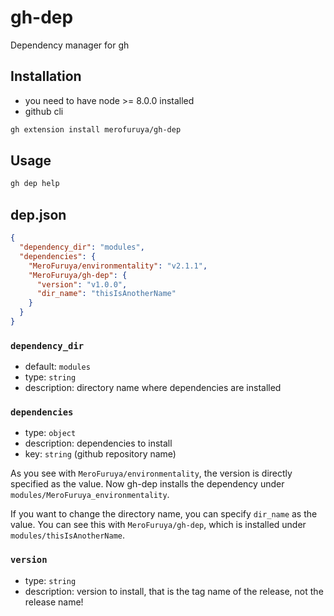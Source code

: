 # gh-dep
Dependency manager for gh

## Installation

- you need to have node >= 8.0.0 installed
- github cli

```bash
gh extension install merofuruya/gh-dep
```

## Usage

```bash
gh dep help
```

## dep.json

```json
{
  "dependency_dir": "modules",
  "dependencies": {
    "MeroFuruya/environmentality": "v2.1.1",
    "MeroFuruya/gh-dep": {
      "version": "v1.0.0",
      "dir_name": "thisIsAnotherName"
    }
  }
}
```

### `dependency_dir`

- default: `modules`
- type: `string`
- description: directory name where dependencies are installed

### `dependencies`

- type: `object`
- description: dependencies to install
- key: `string` (github repository name)

As you see with `MeroFuruya/environmentality`, the version is directly specified as the value.
Now gh-dep installs the dependency under `modules/MeroFuruya_environmentality`.

If you want to change the directory name, you can specify `dir_name` as the value.
You can see this with `MeroFuruya/gh-dep`, which is installed under `modules/thisIsAnotherName`.

### `version`

- type: `string`
- description: version to install, that is the tag name of the release, not the release name!
